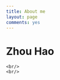 ```yaml
---
title: About me
layout: page
comments: yes
---
```


<script type="text/javascript">
	var tpj=jQuery;
	tpj.noConflict();
	tpj(document).ready(function() {
		tpj('.experience_tab').attr('class', 'current_page_item');})
</script>
<div class="middle_inner">
	<h1>Zhou Hao</h1>
	
	<br/>
	<br/>
</div>


